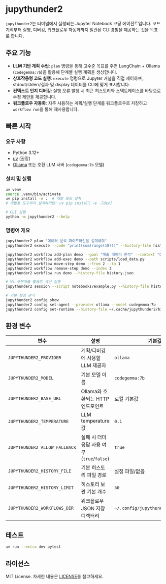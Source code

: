 # jupythunder2

`jupythunder2`는 터미널에서 실행되는 Jupyter Notebook 코딩 에이전트입니다. 코드 기획부터 실행, 디버깅, 워크플로우 자동화까지 일관된 CLI 경험을 제공하는 것을 목표로 합니다.

## 주요 기능

- **LLM 기반 계획 수립**: `plan` 명령을 통해 고수준 목표를 주면 LangChain + Ollama (`codegemma:7b`)을 활용해 단계별 실행 계획을 생성합니다.
- **상호작용형 코드 실행**: `execute` 명령으로 Jupyter 커널을 직접 제어하며, stdout/stderr/결과 및 display 데이터를 CLI에 맞게 표시합니다.
- **컨텍스트 인지 디버깅**: 실행 오류 발생 시 최근 히스토리와 스택트레이스를 바탕으로 수정 제안을 제공합니다.
- **워크플로우 자동화**: 자주 사용하는 계획/실행 단계를 워크플로우로 저장하고 `workflow run`을 통해 재사용합니다.

## 빠른 시작

### 요구 사항

- Python 3.12+
- [uv](https://github.com/astral-sh/uv) (권장)
- [Ollama](https://ollama.com/) 또는 호환 LLM 서버 (`codegemma:7b` 모델)

### 설치 및 실행

```bash
uv venv
source .venv/bin/activate
uv pip install -e .  # 개발 모드 설치
# 개발용 도구까지 설치하려면: uv pip install -e .[dev]

# CLI 실행
python -m jupythunder2 --help
```

### 명령어 개요

```bash
jupythunder2 plan "데이터 분석 파이프라인을 설계해줘"
jupythunder2 execute --code "print(sum(range(10)))" --history-file history.json

jupythunder2 workflow add-plan demo --goal "매출 데이터 분석" --context "CSV in ./data"
jupythunder2 workflow add-exec demo --path scripts/load_data.py
jupythunder2 workflow move-step demo --from 2 --to 1
jupythunder2 workflow remove-step demo --index 3
jupythunder2 workflow run demo --history-file history.json

# %% 구분자를 활용한 세션 실행
jupythunder2 session --script notebooks/example.py --history-file history.json --no-suggest

# 기본 설정 관리
jupythunder2 config show
jupythunder2 config set-agent --provider ollama --model codegemma:7b
jupythunder2 config set-runtime --history-file ~/.cache/jupythunder2/history.json
```

## 환경 변수

| 변수 | 설명 | 기본값 |
| ---- | ---- | ------ |
| `JUPYTHUNDER2_PROVIDER` | 계획/디버깅에 사용할 LLM 제공자 | `ollama` |
| `JUPYTHUNDER2_MODEL` | 기본 모델 이름 | `codegemma:7b` |
| `JUPYTHUNDER2_BASE_URL` | Ollama와 호환되는 HTTP 엔드포인트 | 로컬 기본값 |
| `JUPYTHUNDER2_TEMPERATURE` | LLM temperature 값 | `0.1` |
| `JUPYTHUNDER2_ALLOW_FALLBACK` | 실패 시 더미 응답 사용 여부 (`true`/`false`) | `true` |
| `JUPYTHUNDER2_HISTORY_FILE` | 기본 히스토리 파일 경로 | 설정 파일/없음 |
| `JUPYTHUNDER2_HISTORY_LIMIT` | 히스토리 보관 기본 개수 | `50` |
| `JUPYTHUNDER2_WORKFLOWS_DIR` | 워크플로우 JSON 저장 디렉터리 | `~/.config/jupythunder2/workflows` |

## 테스트

```bash
uv run --extra dev pytest
```

## 라이선스

MIT License. 자세한 내용은 [LICENSE](LICENSE)를 참고하세요.
